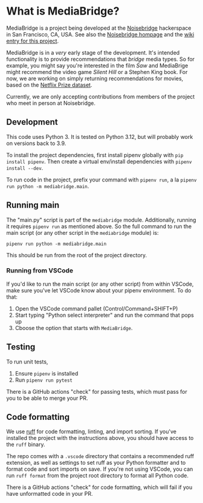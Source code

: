 # What is MediaBridge?

MediaBridge is a project being developed at the [Noisebridge](https://github.com/noisebridge) hackerspace in San Francisco, CA, USA. See also the [Noisebridge hompage](https://www.noisebridge.net/wiki/Noisebridge) and the [wiki entry for this project](https://www.noisebridge.net/wiki/Python_Project_Meetup).

MediaBridge is in a _very_ early stage of the development. It's intended functionality is to provide recommendations that _bridge_ media types. So for example, you might say you're interested in the film _Saw_ and MediaBrige might recommend the video game _Silent Hill_ or a Stephen King book. For now, we are working on simply returning recommendations for movies, based on the [Netflix Prize dataset](https://www.kaggle.com/datasets/netflix-inc/netflix-prize-data).

Currently, we are only accepting contributions from members of the project who meet in person at Noisebridge.

## Development

This code uses Python 3. It is tested on Python 3.12, but will probably work on versions back to 3.9.

To install the project dependencies, first install pipenv globally with `pip install pipenv`. Then create a virtual env/install dependencies with `pipenv install --dev`.

To run code in the project, prefix your command with `pipenv run`, a la `pipenv run python -m mediabridge.main`.

## Running main

The "main.py" script is part of the `mediabridge` module. Additionally, running it requires `pipenv run` as mentioned above. So the full command to run the main script (or any other script in the `mediabridge` module) is:

```
pipenv run python -m mediabridge.main
```

This should be run from the root of the project directory.

### Running from VSCode

If you'd like to run the main script (or any other script) from within VSCode, make sure you've let VSCode know about your pipenv environment. To do that:

1. Open the VSCode command pallet (Control/Command+SHIFT+P)
1. Start typing "Python select interpreter" and run the command that pops up
1. Cboose the option that starts with `MediaBridge`.

## Testing

To run unit tests,

1. Ensure `pipenv` is installed
2. Run `pipenv run pytest`

There is a GitHub actions "check" for passing tests, which must pass for you to be able to merge your PR.

## Code formatting

We use [ruff](https://docs.astral.sh/ruff/) for code formatting, linting, and import sorting. If you've installed the project with the instructions above, you should have access to the `ruff` binary.

The repo comes with a `.vscode` directory that contains a recommended ruff extension, as well as settings to set ruff as your Python formatter and to format code and sort imports on save. If you're not using VSCode, you can run `ruff format` from the project root directory to format all Python code.

There is a GitHub actions "check" for code formatting, which will fail if you have unformatted code in your PR.